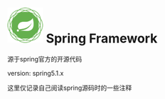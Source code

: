 # <img src="src/docs/asciidoc/images/spring-framework.png" width="80" height="80"> Spring Framework

源于spring官方的开源代码

version: spring5.1.x

这里仅记录自己阅读spring源码时的一些注释
